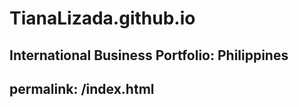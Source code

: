 # TianaLizada.github.io
International Business Portfolio: Philippines
---
permalink: /index.html
---

